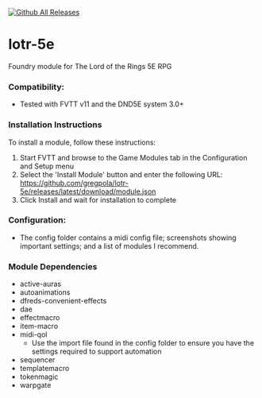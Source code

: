 [![Github All Releases](https://img.shields.io/github/downloads/gregpola/lotr-5e/total.svg)]() 
# lotr-5e
  Foundry module for The Lord of the Rings 5E RPG

### Compatibility:
  - Tested with FVTT v11 and the DND5E system 3.0+

### Installation Instructions

To install a module, follow these instructions:

  1. Start FVTT and browse to the Game Modules tab in the Configuration and Setup menu
  2. Select the 'Install Module' button and enter the following URL: https://github.com/gregpola/lotr-5e/releases/latest/download/module.json
  3. Click Install and wait for installation to complete 

### Configuration:
  * The config folder contains a midi config file; screenshots showing important settings; and a list of modules I recommend.

### Module Dependencies
  * active-auras
  * autoanimations
  * dfreds-convenient-effects
  * dae
  * effectmacro
  * item-macro
  * midi-qol
    * Use the import file found in the config folder to ensure you have the settings required to support automation
  * sequencer
  * templatemacro
  * tokenmagic
  * warpgate
